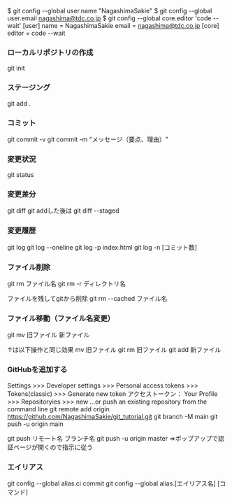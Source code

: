 $ git config --global user.name "NagashimaSakie"
$ git config --global user.email nagashima@tdc.co.jp
$ git config --global core.editor 'code --wait'
[user]
        name = NagashimaSakie
        email = nagashima@tdc.co.jp
[core]
        editor = code --wait


### ローカルリポジトリの作成
git init

### ステージング
git add .

### コミット
git commit -v
git commit -m "メッセージ（要点、理由）"

### 変更状況
git status

### 変更差分
git diff
git addした後は
git diff --staged

### 変更履歴
git log
git log --oneline
git log -p index.html
git log -n [コミット数]

### ファイル削除
git rm ファイル名
git rm -r ディレクトリ名

ファイルを残してgitから削除
git rm --cached ファイル名

### ファイル移動（ファイル名変更）
git mv 旧ファイル 新ファイル

↑は以下操作と同じ効果
mv 旧ファイル
git rm 旧ファイル
git add 新ファイル

### GitHubを追加する
Settings >>> Developer settings >>> Personal access tokens >>> Tokens(classic) >>> Generate new token
アクセストークン：
Your Profile >>> Repositoryies >>> new
…or push an existing repository from the command line
git remote add origin https://github.com/NagashimaSakie/git_tutorial.git
git branch -M main
git push -u origin main

git push リモート名 ブランチ名
git push -u origin master
⇒ポップアップで認証ページが開くので指示に従う

### エイリアス
git config --global alias.ci commit
git config --global alias.[エイリアス名] [コマンド]
